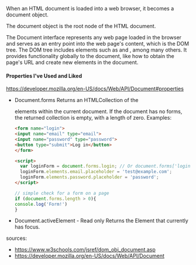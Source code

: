 When an HTML document is loaded into a web browser, it becomes a document object.

The document object is the root node of the HTML document.

The Document interface represents any web page loaded in the browser and serves as an entry point into the web page's content, which is the DOM tree. The DOM tree includes elements such as <body> and <table>, among many others. It provides functionality globally to the document, like how to obtain the page's URL and create new elements in the document.

#### Properties I've Used and Liked
https://developer.mozilla.org/en-US/docs/Web/API/Document#properties
- Document.forms
  Returns an HTMLCollection of the <form> elements within the current document.
  If the document has no forms, the returned collection is empty, with a length of zero.
  Examples:
  ```html
  <form name="login">
  <input name="email" type="email">
  <input name="password" type="password">
  <button type="submit">Log in</button>
  </form>

  <script>
    var loginForm = document.forms.login; // Or document.forms['login']
    loginForm.elements.email.placeholder = 'test@example.com';
    loginForm.elements.password.placeholder = 'password';
  </script>
  ```
  ```js
  // simple check for a form on a page
  if (document.forms.length > 0){
  console.log('Form!')
  }
  ```

- Document.activeElement - Read only
  Returns the Element that currently has focus.

sources:
- https://www.w3schools.com/jsref/dom_obj_document.asp
- https://developer.mozilla.org/en-US/docs/Web/API/Document